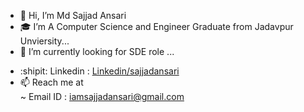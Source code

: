 - 👋 Hi, I’m Md Sajjad Ansari
- :mortar_board: I’m A Computer Science and Engineer Graduate from Jadavpur Unviersity...
- 👀 I’m currently looking for SDE role ...
<!--- - :earth_asia: Visit my Website : www.sajjadansari.ml --->
- :shipit: Linkedin : <a href="https://www.linkedin.com/in/sajjadansari/" target="_blank"> Linkedin/sajjadansari </a>
- 📫 Reach me at </br>
  ~ Email ID : <a href="mailto:iamsajjadansari@gmail.com"> iamsajjadansari@gmail.com </a> 

<!--- - 🌱 I’m currently looking for SDE role ... --->
<!---
mdsajjadansari/mdsajjadansari is a ✨ special ✨ repository because its `README.md` (this file) appears on your GitHub profile.
You can click the Preview link to take a look at your changes.
--->

